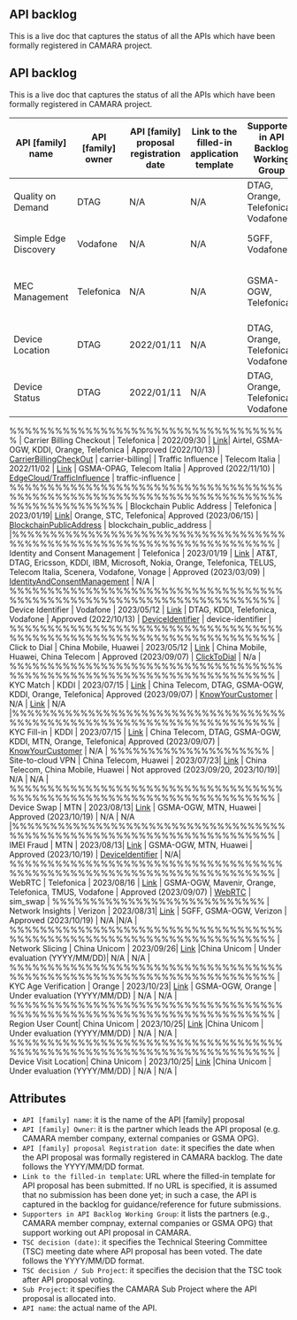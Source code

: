 
## API backlog

 This is a live doc that captures the status of all the APIs which have been formally registered in CAMARA project. 




## API backlog

 This is a live doc that captures the status of all the APIs which have been formally registered in CAMARA project. 

 | **API [family] name**  |  **API [family] owner** |  **API [family] proposal registration date**  | **Link to the filled-in application template**   |  **Supporters in API Backlog Working Group**  |  **TSC decision (date)** |  **Sub Project**  |  **API name**  |
 | --- |  --- | --- | --- | --- | --- | --- | --- | 
 | Quality on Demand | DTAG | N/A | N/A | DTAG, Orange, Telefonica, Vodafone|  Approved (N/A) | [QualityOnDemand](https://github.com/camaraproject/QualityOnDemand) | qod |<!---Simple Edge Discovery --->
| Simple Edge Discovery | Vodafone | N/A | N/A  | 5GFF, Vodafone | Approved (N/A)  | [EdgeCloud/Discovery](https://github.com/camaraproject/EdgeCloud/tree/main/code/API_definitions/Discovery) | simple-edge-discovery | <!---MEC Management --->
| MEC Management | Telefonica | N/A | N/A  | GSMA-OGW, Telefonica | Approved (N/A) |[EdgeCloud/Discovery](https://github.com/camaraproject/EdgeCloud/tree/main/code/API_definitions/Discovery)  | mec-exposure-and-experience-management | [%%%%%%%%%%%%%%%%%%%%%%%%%%%%%%%%%%%%%%%%%%%%%%%%%%<!---Device Location-->%%%%%%%%%%%%%%%%%%%%%
| Device Location | DTAG | 2022/01/11 | N/A | DTAG, Orange, Telefonica, Vodafone | Approved (2022/04/17) | [DeviceLocation](https://github.com/camaraproject/DeviceLocation) | location-verification | %%%%%%%%%%%%%%%%%%%%%%%%%%%%%%%%%%%%%%%%%%%%%%%%%%<!---Device Status-->%%%%%%%%%%%%%%%%%%%%%
| Device Status | DTAG | 2022/01/11 | N/A | DTAG, Orange, Telefonica, Vodafone | Approved (2022/04/17) |  [DeviceStatus](https://github.com/camaraproject/DeviceStatus) | device-status | %%%%%%%%%%%%%%%%%%%%%%%%%%%%%%%%%%%%%%%%%%%%%%%%%%<!---Home Devices Quality on Demand --->| Home Devices Quality on Demand | Telefonica | 2022/09/14 | [Link](https://github.com/camaraproject/WorkingGroups/blob/main/APIBacklog/documentation/SupportingDocuments/API%20proposals/APIproposal_HomeDevicesQoD_Telefonica.md) | DTAG, KDDI, Telefonica |  Approved (2022/10/13) | [HomeDevicesQoD](https://github.com/camaraproject/HomeDevicesQoD) | home_devices_qod | %%%%%%<!SIMSwap-->%%%%%%%%%%%%%%%%%%%%%| SIM Swap | DTAG | 2022/09/30 | [Link](https://github.com/camaraproject/WorkingGroups/blob/main/APIBacklog/documentation/SupportingDocuments/API%20proposals/APIproposal_Sim%20Swap_DeustcheTelekom.md) | Airtel, DTAG, GSMA-IDG, KDDI, Teelfonica | Approved (2022/10/13) | [SIMSwap](https://github.com/camaraproject/SimSwap) | sim_swap | %%%%%%%%%%%%%%%%%%%%%%%%%%%%%%%%%%%%%%%%%%%%%%%%%%<!---Number Verification-->%%%%%%%%%%%%%%%%%%%%%| Number Verification | DTAG| 2022/09/30 | [Link](https://github.com/camaraproject/WorkingGroups/blob/main/APIBacklog/documentation/SupportingDocuments/API%20proposals/APIproposal_%20NumberVerification_DeustcheTelekom.md) | Airtel, DTAG, Orange, Telefonica | Approved (2022/10/13) | [NumberVerification](https://github.com/camaraproject/NumberVerification/tree/main) | number_verification |%%%%%%%%%%%%%%%%%%%%%%%%%%%%%%%%%%%%%%%%%%%%%%%%%%<!---OTPValidation-->%%%%%%%%%%%%%%%%%%%%%| OTP Validation | DTAG| 2022/09/30 | [Link](https://github.com/camaraproject/WorkingGroups/blob/main/APIBacklog/documentation/SupportingDocuments/API%20proposals/APIproposal_NumberVerificationMS2FA_DeustcheTelekom.md) | Airtel, DTAG, GSMA-IDG, KDDI, Telefonica  | Approved (2022/10/13) | [OTPValidationAPI](https://github.com/camaraproject/OTPValidationAPI) | one-time-password-sms | 
%%%%%%%%%%%%%%%%<!---Carrier Billing CheckOut-->%%%%%%%%%%%%%%%%%%%%%
| Carrier Billing Checkout | Telefonica | 2022/09/30 | [Link](https://github.com/camaraproject/WorkingGroups/blob/main/APIBacklog/documentation/SupportingDocuments/API%20proposals/APIproposal_CarrierBillingCheckOut_Telefonica.md)| Airtel, GSMA-OGW, KDDI, Orange, Telefonica | Approved (2022/10/13) | [CarrierBillingCheckOut](https://github.com/camaraproject/CarrierBillingCheckOut)  | carrier-billing| <!---Traffic Influence --->
| Traffic Influence | Telecom Italia | 2022/11/02 | [Link](https://github.com/camaraproject/WorkingGroups/blob/main/APIBacklog/documentation/SupportingDocuments/API%20proposals/APIproposal_Traffic%20Influence_TIM.md) | GSMA-OPAG, Telecom Italia | Approved (2022/11/10) | [EdgeCloud/TrafficInfluence](https://github.com/camaraproject/EdgeCloud/tree/main/code/API_definitions/Traffic%20Influence) | traffic-influence | %%%%%%%%%%%%%%%%%%%%%%%%%%%%%%%%%%%%%%%%%%%%%%%%%%%%%%%%%%%%%%%%%%<!---Blockchain Public Address-->%%%%%%%%%%%%%%%%%%%%%
| Blockchain Public Address | Telefonica | 2023/01/19| [Link](https://github.com/camaraproject/WorkingGroups/blob/main/APIBacklog/documentation/SupportingDocuments/API%20proposals/APIproposal_BlockchainPublicAddress_Telefonica.md)| Orange, STC, Telefonica| Approved (2023/06/15)  | [BlockchainPublicAddress](https://github.com/camaraproject/BlockchainPublicAddress)  | blockchain_public_address | |%%%%%%%%%%%%%%%%%%%%%%%%%%%%%%%%%%%%%%%%%%%%%%%%%%<!---Identity and Consent Management-->%%%%%%%%%%%%%%%%%%%%%
| Identity and Consent Management | Telefonica | 2023/01/19 | [Link](https://github.com/camaraproject/WorkingGroups/blob/main/APIBacklog/documentation/SupportingDocuments/API%20proposals/APIFamilyproposal_Identity%26Consent.md) | AT&T, DTAG, Ericsson, KDDI, IBM, Microsoft, Nokia, Orange, Telefonica, TELUS, Telecom Italia, Scenera, Vodafone, Vonage | Approved (2023/03/09) | [IdentityAndConsentManagement](https://github.com/camaraproject/IdentityAndConsentManagement) | N/A | %%%%%%%%%%%%%%%%%%%%%%%%%%%%%%%%%%%%%%%%%%%%%%%%%%<!---Device Identifier-->%%%%%%%%%%%%%%%%%%%%%
| Device Identifier | Vodafone | 2023/05/12 | [Link](https://github.com/camaraproject/WorkingGroups/blob/main/APIBacklog/documentation/SupportingDocuments/API%20proposals/APIproposal_DeviceIdentifier_Vodafone.md) | DTAG, KDDI, Telefonica, Vodafone | Approved (2022/10/13) | [DeviceIdentifier](https://github.com/camaraproject/DeviceIdentifier) | device-identifier  | %%%%%%%%%%%%%%%%%%%%%%%%%%%%%%%%%%%%%%%%%%%%%%%%%%<!---Click-to-Dial-->%%%%%%%%%%%%%%%%%%%%%
| Click to Dial | China Mobile, Huawei | 2023/05/12 | [Link](https://github.com/camaraproject/WorkingGroups/blob/main/APIBacklog/documentation/SupportingDocuments/API%20proposals/APIproposal_ClickToDial_ChinaMobile.md) | China Mobile, Huawei, China Telecom | Approved (2023/09/07) | [ClickToDial](https://github.com/camaraproject/ClickToDial) | N/a | %%%%%%%%%%%%%%%%%%%%%%%%%%%%%%%%%%%%%%%%%%%%%%%%%%<!---KYC Match-->%%%%%%%%%%%%%%%%%%%%%
| KYC Match | KDDI | 2023/07/15 | [Link](https://github.com/camaraproject/WorkingGroups/blob/main/APIBacklog/documentation/SupportingDocuments/API%20proposals/APIproposal_KYC-Match_KDDI.md) | China Telecom, DTAG, GSMA-OGW, KDDI, Orange, Telefonica| Approved (2023/09/07) | [KnowYourCustomer](https://github.com/camaraproject/KnowYourCustomer) | N/A | [Link](https://github.com/camaraproject/KnowYourCustomer/tree/main/code/API_definitions) | N/A |%%%%%%%%%%%%%%%%%%%%%%%%%%%%%%%%%%%%%%%%%%%%%%%%%%<!---KYC Match-->%%%%%%%%%%%%%%%%%%%%%
| KYC Fill-in | KDDI | 2023/07/15 | [Link](https://github.com/camaraproject/WorkingGroups/blob/main/APIBacklog/documentation/SupportingDocuments/API%20proposals/APIproposal_KYC-Fillin_MTNandKDDI.mdd) | China Telecom, DTAG, GSMA-OGW, KDDI, MTN, Orange, Telefonica| Approved (2023/09/07) | [KnowYourCustomer](https://github.com/camaraproject/KnowYourCustomer) | N/A | <!---S2C-->%%%%%%%%%%%%%%%%%%%%%
| Site-to-cloud VPN | China Telecom, Huawei | 2023/07/23| [Link]([https://github.com/camaraproject/WorkingGroups/pull/273](https://github.com/camaraproject/WorkingGroups/blob/main/APIBacklog/documentation/SupportingDocuments/API%20proposals/APIproposal_Site%20to%20cloud%20(S2C)%20VPN.md)) | China Telecom, China Mobile, Huawei | Not approved (2023/09/20, 2023/10/19)| N/A | N/A | %%%%%%%%%%%%%%%%%%%%%%%%%%%%%%%%%%%%%%%%%%%%%%%%%%<!---Device Swap-->%%%%%%%%%%%%%%%%%%%%%
| Device Swap | MTN | 2023/08/13| [Link](https://github.com/camaraproject/WorkingGroups/blob/main/APIBacklog/documentation/SupportingDocuments/API%20proposals/Device%20Swap.md) | GSMA-OGW, MTN, Huawei | Approved (2023/10/19)  | N/A | N/A |%%%%%%%%%%%%%%%%%%%%%%%%%%%%%%%%%%%%%%%%%%%%%%%%%%<!---IMEI Fraud-->%%%%%%%%%%%%%%%%%%%%%
| IMEI Fraud | MTN | 2023/08/13| [Link](https://github.com/camaraproject/WorkingGroups/blob/main/APIBacklog/documentation/SupportingDocuments/API%20proposals/IMEI%20Fraud.md) | GSMA-OGW, MTN, Huawei | Approved (2023/10/19)  | [DeviceIdentifier](https://github.com/camaraproject/DeviceIdentifier) | N/A| %%%%%%%%%%%%%%%%%%%%%%%%%%%%%%%%%%%%%%%%%%%%%%%%%%<!---WebRTC-->%%%%%%%%%%%%%%%%%%%%%
| WebRTC | Telefonica | 2023/08/16 | [Link](https://github.com/camaraproject/WorkingGroups/blob/main/APIBacklog/documentation/SupportingDocuments/API%20proposals/APIproposal_WebRTC_Telefonica.md) | GSMA-OGW, Mavenir, Orange, Telefonica, TMUS, Vodafone | Approved (2023/09/07) | [WebRTC](https://github.com/camaraproject/WebRTC) | sim_swap | %%%%%%%<!---Network Insights-->%%%%%%%%%%%%%%%%%%%%%
| Network Insights | Verizon | 2023/08/31| [Link](https://github.com/camaraproject/WorkingGroups/blob/main/APIBacklog/documentation/SupportingDocuments/API%20proposals/APIproposal_NetworkInsights_Verizon.md) | 5GFF, GSMA-OGW, Verizon | Approved (2023/10/19) | N/A |N/A | %%%%%%%%%%%%%%%%%%%%%%%%%%%%%%%%%%%%%%%%%%%%%%%%%%<!---Network Slicing-->%%%%%%%%%%%%%%%%%%%%%
| Network Slicing | China Unicom | 2023/09/26| [Link](https://github.com/camaraproject/WorkingGroups/pull/316) |China Unicom | Under evaluation (YYYY/MM/DD)| N/A | N/A | %%%%%%%%%%%%%%%%%%%%%%%%%%%%%%%%%%%%%%%%%%%%%%%%%%<!---KYC Age verification-->%%%%%%%%%%%%%%%%%%%%%
| KYC Age Verification | Orange | 2023/10/23| [Link](https://github.com/camaraproject/WorkingGroups/pull/323) | GSMA-OGW, Orange  | Under evaluation (YYYY/MM/DD) | N/A | N/A | %%%%%%%%%%%%%%%%%%%%%%%%%%%%%%%%%%%%%%%%%%%%%%%%%%<!---RegionUserConsent-->%%%%%%%%%%%%%%%%%%%%%
| Region User Count| China Unicom | 2023/10/25| [Link](https://github.com/camaraproject/WorkingGroups/pull/327) |China Unicom | Under evaluation (YYYY/MM/DD) | N/A | N/A | %%%%%%%%%%%%%%%%%%%%%%%%%%%%%%%%%%%%%%%%%%%%%%%%%%<!---RegionUserConsent-->%%%%%%%%%%%%%%%%%%%%%
| Device Visit Location| China Unicom | 2023/10/25| [Link](https://github.com/camaraproject/WorkingGroups/pull/329) |China Unicom | Under evaluation (YYYY/MM/DD) | N/A | N/A | 



 ## Attributes
 - `API [family] name`: it is the name of the API [family] proposal
 - `API [family] Owner`: it is the partner which leads the API proposal (e.g. CAMARA member company, external companies or GSMA OPG). 
 - `API [family] proposal Registration date`: it specifies the date when the API proposal was formally registered in CAMARA backlog. The date follows the YYYY/MM/DD format. 
 - `Link to the filled-in template`: URL where the filled-in template for API proposal has been submitted. If no URL is specified, it is assumed that no submission has been done yet; in such a case, the API is captured in the backlog for guidance/reference for future submissions.
 - `Supporters in API Backlog Working Group`: it lists the partners (e.g., CAMARA member compnay, external companies or GSMA OPG) that support working out API proposal in CAMARA. 
 - `TSC decision (date)`: it specifies the Technical Steering Committee (TSC) meeting date where API proposal has been voted. The date follows the YYYY/MM/DD format. 
 - `TSC decision / Sub Project`: it specifies the decision that the TSC took after API proposal voting. 
- `Sub Project`: it specifies the CAMARA Sub Project where the API proposal is allocated into. 
- `API name`: the actual name of the API. 

